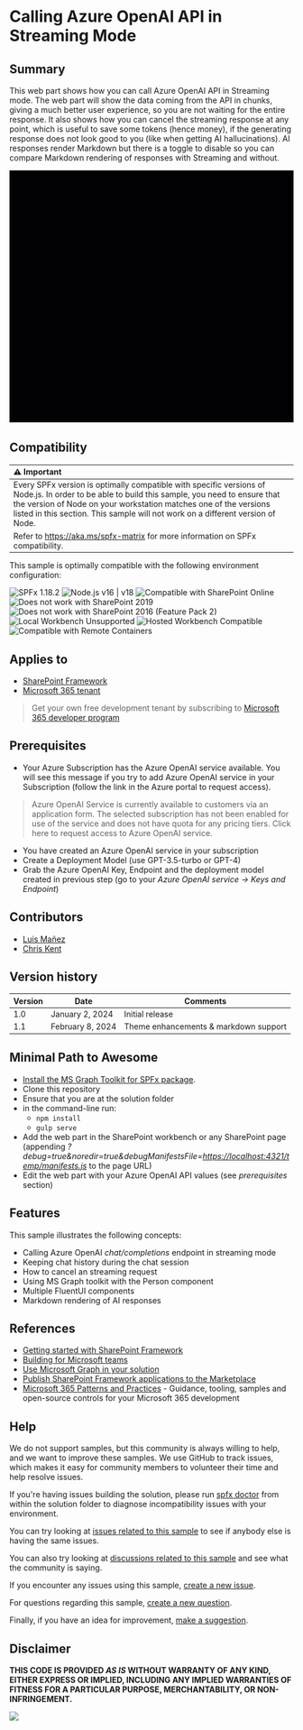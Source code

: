 # Calling Azure OpenAI API in Streaming Mode

## Summary

This web part shows how you can call Azure OpenAI API in Streaming mode. The web part will show the data coming from the API in chunks, giving a much better user experience, so you are not waiting for the entire response. It also shows how you can cancel the streaming response at any point, which is useful to save some tokens (hence money), if the generating response does not look good to you (like when getting AI hallucinations). AI responses render Markdown but there is a toggle to disable so you can compare Markdown rendering of responses with Streaming and without.

![Sample in action](./assets/screenshot.gif)

## Compatibility

| :warning: Important          |
|:---------------------------|
| Every SPFx version is optimally compatible with specific versions of Node.js. In order to be able to build this sample, you need to ensure that the version of Node on your workstation matches one of the versions listed in this section. This sample will not work on a different version of Node.|
|Refer to <https://aka.ms/spfx-matrix> for more information on SPFx compatibility.   |

This sample is optimally compatible with the following environment configuration:

![SPFx 1.18.2](https://img.shields.io/badge/SPFx-1.18.2-green.svg)
![Node.js v16 | v18](https://img.shields.io/badge/Node.js-v16%20%7C%20v18-green.svg)
![Compatible with SharePoint Online](https://img.shields.io/badge/SharePoint%20Online-Compatible-green.svg)
![Does not work with SharePoint 2019](https://img.shields.io/badge/SharePoint%20Server%202019-Incompatible-red.svg "SharePoint Server 2019 requires SPFx 1.4.1 or lower")
![Does not work with SharePoint 2016 (Feature Pack 2)](https://img.shields.io/badge/SharePoint%20Server%202016%20(Feature%20Pack%202)-Incompatible-red.svg "SharePoint Server 2016 Feature Pack 2 requires SPFx 1.1")
![Local Workbench Unsupported](https://img.shields.io/badge/Local%20Workbench-Unsupported-red.svg "Local workbench is no longer available as of SPFx 1.13 and above")
![Hosted Workbench Compatible](https://img.shields.io/badge/Hosted%20Workbench-Compatible-green.svg)
![Compatible with Remote Containers](https://img.shields.io/badge/Remote%20Containers-Compatible-green.svg)

## Applies to

- [SharePoint Framework](https://aka.ms/spfx)
- [Microsoft 365 tenant](https://docs.microsoft.com/en-us/sharepoint/dev/spfx/set-up-your-developer-tenant)

> Get your own free development tenant by subscribing to [Microsoft 365 developer program](https://aka.ms/m365/devprogram)

## Prerequisites

- Your Azure Subscription has the Azure OpenAI service available. You will see this message if you try to add Azure OpenAI service in your Subscription (follow the link in the Azure portal to request access).

> Azure OpenAI Service is currently available to customers via an application form. The selected subscription has not been enabled for use of the service and does not have quota for any pricing tiers. Click here to request access to Azure OpenAI service.

- You have created an Azure OpenAI service in your subscription
- Create a Deployment Model (use GPT-3.5-turbo or GPT-4)
- Grab the Azure OpenAI Key, Endpoint and the deployment model created in previous step (go to your _Azure OpenAI service -> Keys and Endpoint_)


## Contributors

- [Luis Mañez](https://github.com/luismanez)
- [Chris Kent](https://twitter.com/thechriskent)

## Version history

| Version | Date             | Comments        |
| ------- | ---------------- | --------------- |
| 1.0     | January 2, 2024 | Initial release |
| 1.1     | February 8, 2024 | Theme enhancements & markdown support |


## Minimal Path to Awesome

- [Install the MS Graph Toolkit for SPFx package](https://learn.microsoft.com/graph/toolkit/get-started/mgt-spfx).
- Clone this repository
- Ensure that you are at the solution folder
- in the command-line run:
  - `npm install`
  - `gulp serve`
- Add the web part in the SharePoint workbench or any SharePoint page (appending _?debug=true&noredir=true&debugManifestsFile=<https://localhost:4321/temp/manifests.js>_ to the page URL)
- Edit the web part with your Azure OpenAI API values (see _prerequisites_ section)

## Features

This sample illustrates the following concepts:

- Calling Azure OpenAI _chat/completions_ endpoint in streaming mode
- Keeping chat history during the chat session
- How to cancel an streaming request
- Using MS Graph toolkit with the Person component
- Multiple FluentUI components
- Markdown rendering of AI responses

## References

- [Getting started with SharePoint Framework](https://docs.microsoft.com/en-us/sharepoint/dev/spfx/set-up-your-developer-tenant)
- [Building for Microsoft teams](https://docs.microsoft.com/en-us/sharepoint/dev/spfx/build-for-teams-overview)
- [Use Microsoft Graph in your solution](https://docs.microsoft.com/en-us/sharepoint/dev/spfx/web-parts/get-started/using-microsoft-graph-apis)
- [Publish SharePoint Framework applications to the Marketplace](https://docs.microsoft.com/en-us/sharepoint/dev/spfx/publish-to-marketplace-overview)
- [Microsoft 365 Patterns and Practices](https://aka.ms/m365pnp) - Guidance, tooling, samples and open-source controls for your Microsoft 365 development

## Help


We do not support samples, but this community is always willing to help, and we want to improve these samples. We use GitHub to track issues, which makes it easy for  community members to volunteer their time and help resolve issues.

If you're having issues building the solution, please run [spfx doctor](https://pnp.github.io/cli-microsoft365/cmd/spfx/spfx-doctor/) from within the solution folder to diagnose incompatibility issues with your environment.

You can try looking at [issues related to this sample](https://github.com/pnp/sp-dev-fx-webparts/issues?q=label%3A%22sample%3A%20react-azure-openai-api-stream%22) to see if anybody else is having the same issues.

You can also try looking at [discussions related to this sample](https://github.com/pnp/sp-dev-fx-webparts/discussions?discussions_q=react-azure-openai-api-stream) and see what the community is saying.

If you encounter any issues using this sample, [create a new issue](https://github.com/pnp/sp-dev-fx-webparts/issues/new?assignees=&labels=Needs%3A+Triage+%3Amag%3A%2Ctype%3Abug-suspected%2Csample%3A%20react-azure-openai-api-stream&template=bug-report.yml&sample=react-azure-openai-api-stream&authors=@luismanez%20@thechriskent&title=react-azure-openai-api-stream%20-%20).

For questions regarding this sample, [create a new question](https://github.com/pnp/sp-dev-fx-webparts/issues/new?assignees=&labels=Needs%3A+Triage+%3Amag%3A%2Ctype%3Aquestion%2Csample%3A%20react-azure-openai-api-stream&template=question.yml&sample=react-azure-openai-api-stream&authors=@luismanez%20@thechriskent&title=react-azure-openai-api-stream%20-%20).

Finally, if you have an idea for improvement, [make a suggestion](https://github.com/pnp/sp-dev-fx-webparts/issues/new?assignees=&labels=Needs%3A+Triage+%3Amag%3A%2Ctype%3Aenhancement%2Csample%3A%20react-azure-openai-api-stream&template=suggestion.yml&sample=react-azure-openai-api-stream&authors=@luismanez%20@thechriskent&title=react-azure-openai-api-stream%20-%20).

## Disclaimer

**THIS CODE IS PROVIDED _AS IS_ WITHOUT WARRANTY OF ANY KIND, EITHER EXPRESS OR IMPLIED, INCLUDING ANY IMPLIED WARRANTIES OF FITNESS FOR A PARTICULAR PURPOSE, MERCHANTABILITY, OR NON-INFRINGEMENT.**

<img src="https://m365-visitor-stats.azurewebsites.net/sp-dev-fx-webparts/samples/react-azure-openai-api-stream" />
